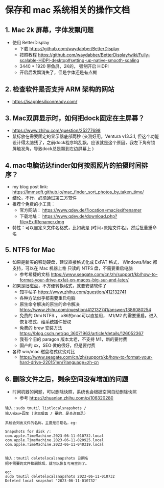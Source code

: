 # 保存和 mac 系统相关的操作文档

## 1. Mac 2k 屏幕，字体发飘问题
- 使用 BetterDisplay
  - 下载 https://github.com/waydabber/BetterDisplay
  - 按照教程 https://github.com/waydabber/BetterDisplay/wiki/Fully-scalable-HiDPI-desktop#setting-up-native-smooth-scaling
  - 3440 * 1920 带鱼屏，2K的， 强制开启 HiDPI
  - 开启后发飘消失了，但是字体还是有点糊

## 2. 检查软件是否支持 ARM 架构的网站
- https://isapplesiliconready.com/

## 3. Mac双屏显示时，如何把dock固定在主屏幕？
- https://www.zhihu.com/question/25277698
- 鼠标放在需要固定的显示器底部两秒 (亲测好用，Ventura v13.3.1, 但这个功能设计得太脑残了，之前dock程序坞乱飘，应该就是这个原因，我左下角有锁屏触发角，导致dock总是飘到左边屏幕上  ) 

## 4. mac电脑访达finder如何按照照片的拍摄时间排序？
- my blog post link:  https://lmmsoft.github.io/mac_finder_sort_photos_by_taken_time/ 
- 结论，不行，必须通过第三方软件
- 推荐个免费的小工具：
  - 官方网站： https://www.qdev.de/?location=mac/exifrenamer
  - 下载地址： https://www.qdev.de/download.php?file=ExifRenamer.dmg
- 特性：可以自定义文件名格式，比如我是 [时间+原始文件名]，然后批量重命名

## 5. NTFS for Mac
- 如果是新买的移动硬盘，建议直接格式化成 ExFAT 格式， Windows/Mac 都支持，可以在 Mac 机器上格 只读的 NTFS 盘，不需要重启电脑
  - 参考希捷的文档 https://www.seagate.com/cn/zh/support/kb/how-to-format-your-drive-exfat-on-macos-big-sur-and-later/ 
- 如果是旧磁盘，不方便转换格式，就要安装软件了
  - 知乎帖子 https://www.zhihu.com/question/412132741
  - 各种方法似乎都需要重启电脑
  - 原生命令解决的原生的命令解决  https://www.zhihu.com/question/412132741/answer/1386080254
  - 免费的 Omi NTFS ， x86的mac可以直接用， M1/M2 的需要重启，进入恢复模式，给系统插件授权
  - 免费的 brew 安装方法 https://blog.csdn.net/qq_36071963/article/details/126052367
  - 我有个旧的 paragon 版本太老，不支持 M1，新的要付费
  - 国产的 xx，SEO 做的很好，但是要付费
- 各种 win/mac 磁盘格式优劣对比
  - https://www.seagate.com/cn/zh/support/kb/how-to-format-your-hard-drive-220151en/?language=zh-cn

## 6. 删除文件之后，剩余空间没有增加的问题
- 时间机器的问题，可以删除快照，系统也会根据空间自动删除快照
  - 参考 https://zhuanlan.zhihu.com/p/106320280
```
输入：sudo tmutil listlocalsnapshots /
输入密码+回车 (注意后面 / 要的，是查询目录)

系统会列出文件的名称，主要是日期名，eg:

Snapshots for disk /:
com.apple.TimeMachine.2023-06-11-010732.local
com.apple.TimeMachine.2023-06-11-020925.local
com.apple.TimeMachine.2023-06-11-040319.local


输入：tmutil deletelocalsnapshots 日期名
把不需要的文件都删除后，就可以恢复可用空间了。

eg:
sudo tmutil deletelocalsnapshots 2023-06-11-010732
Deleted local snapshot '2023-06-11-010732'
```
